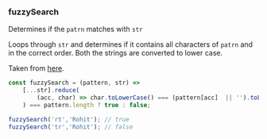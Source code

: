 ### fuzzySearch

Determines if the `patrn` matches with `str`

Loops through `str` and determines if it contains all characters of `patrn` and in the correct order. Both the strings are converted to lower case.

Taken from [here](https://github.com/forrestthewoods/lib_fts/blob/80f3f8c52db53428247e741b9efe2cde9667050c/code/fts_fuzzy_match.js#L18).
``` js
const fuzzySearch = (pattern, str) =>
	[...str].reduce(
		(acc, char) => char.toLowerCase() === (pattern[acc]  || '').toLowerCase() ? acc + 1 : acc, 0
	) === pattern.length ? true : false;
```


``` js
fuzzySearch('rt','Rohit'); // true
fuzzySearch('tr','Rohit'); // false
```
